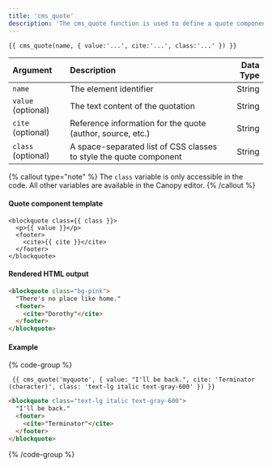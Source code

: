 ```yaml
---
title: 'cms_quote'
description: 'The cms_quote function is used to define a quote component which can be edited on the Canopy editor.'
---
```


```canvas {% process=false %}
{{ cms_quote(name, { value:'...', cite:'...', class:'...' }) }}
```

| Argument           | Description                                                        | Data Type |
| :----------------- | :----------------------------------------------------------------- | --------: |
| `name`             | The element identifier                                             |    String |
| `value` (optional) | The text content of the quotation                                  |    String |
| `cite` (optional)  | Reference information for the quote (author, source, etc.)         |    String |
| `class` (optional) | A space-separated list of CSS classes to style the quote component |    String |

{% callout type="note" %}
The `class` variable is only accessible in the code. All other variables are available in the Canopy editor.
{% /callout %}

#### Quote component template

```canvas {% process=false %}
<blockquote class={{ class }}>
  <p>{{ value }}</p>
  <footer>
    <cite>{{ cite }}</cite>
  </footer>
</blockquote>
```

#### Rendered HTML output

```html {% process=false %}
<blockquote class="bg-pink">
  "There's no place like home."
  <footer>
    <cite>"Dorothy"</cite>
  </footer>
</blockquote>
```

#### Example

{% code-group %}

```canvas {% process=false filename="index.html" %}
 {{ cms_quote('myquote', { value: "I'll be back.", cite: 'Terminator (character)', class: 'text-lg italic text-gray-600' }) }}
```

```html {% process=false filename="Output" %}
<blockquote class="text-lg italic text-gray-600">
  "I'll be back."
  <footer>
    <cite>"Terminator"</cite>
  </footer>
</blockquote>
```

{% /code-group %}
